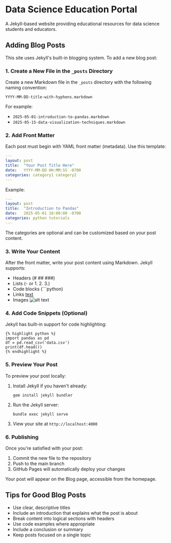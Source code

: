 # Data Science Education Portal

A Jekyll-based website providing educational resources for data science students and educators.

## Adding Blog Posts

This site uses Jekyll's built-in blogging system. To add a new blog post:

### 1. Create a New File in the `_posts` Directory

Create a new Markdown file in the `_posts` directory with the following naming convention:

```
YYYY-MM-DD-title-with-hyphens.markdown
```

For example:
- `2025-05-01-introduction-to-pandas.markdown`
- `2025-05-15-data-visualization-techniques.markdown`

### 2. Add Front Matter

Each post must begin with YAML front matter (metadata). Use this template:

```yaml
---
layout: post
title:  "Your Post Title Here"
date:   YYYY-MM-DD HH:MM:SS -0700
categories: category1 category2
---
```

Example:
```yaml
---
layout: post
title:  "Introduction to Pandas"
date:   2025-05-01 10:00:00 -0700
categories: python tutorials
---
```

The categories are optional and can be customized based on your post content.

### 3. Write Your Content

After the front matter, write your post content using Markdown. Jekyll supports:

- Headers (# ## ###)
- Lists (- or 1. 2. 3.)
- Code blocks (```python)
- Links [text](url)
- Images ![alt text](image-url)

### 4. Add Code Snippets (Optional)

Jekyll has built-in support for code highlighting:

```
{% highlight python %}
import pandas as pd
df = pd.read_csv('data.csv')
print(df.head())
{% endhighlight %}
```

### 5. Preview Your Post

To preview your post locally:

1. Install Jekyll if you haven't already:
   ```
   gem install jekyll bundler
   ```

2. Run the Jekyll server:
   ```
   bundle exec jekyll serve
   ```

3. View your site at `http://localhost:4000`

### 6. Publishing

Once you're satisfied with your post:

1. Commit the new file to the repository
2. Push to the main branch
3. GitHub Pages will automatically deploy your changes

Your post will appear on the Blog page, accessible from the homepage.

## Tips for Good Blog Posts

- Use clear, descriptive titles
- Include an introduction that explains what the post is about
- Break content into logical sections with headers
- Use code examples where appropriate
- Include a conclusion or summary
- Keep posts focused on a single topic